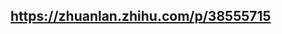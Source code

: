 <!--
 * @Description: 描述
 * @Autor: jind
 * @Date: 2022-03-26 17:40:56
 * @LastEditors: jind
 * @LastEditTime: 2022-03-26 17:40:57
-->

## https://zhuanlan.zhihu.com/p/38555715
